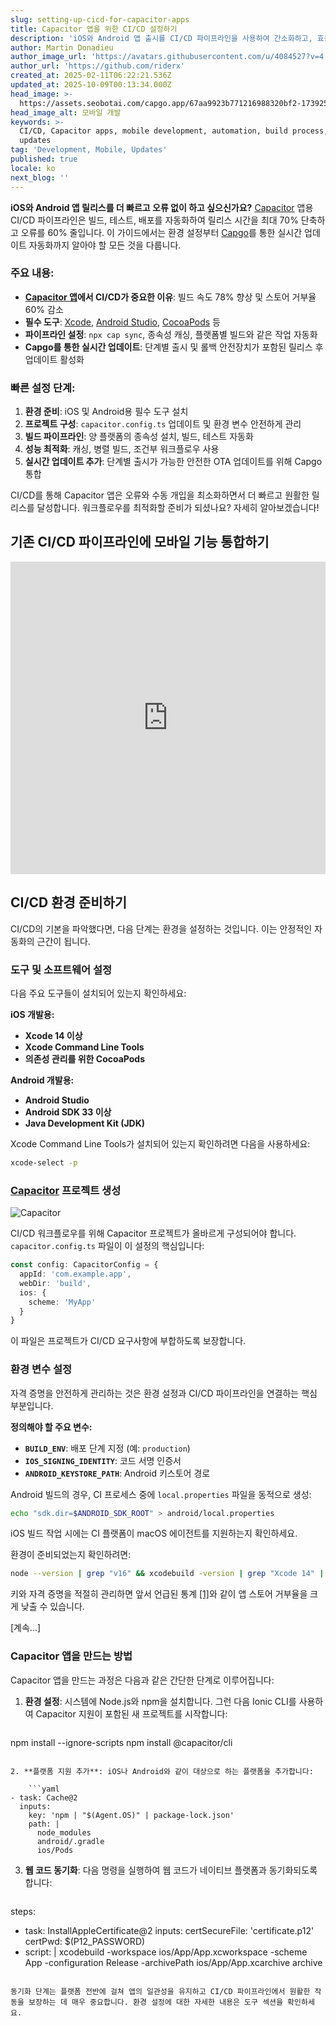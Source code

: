 ```yaml
---
slug: setting-up-cicd-for-capacitor-apps
title: Capacitor 앱을 위한 CI/CD 설정하기
description: 'iOS와 Android 앱 출시를 CI/CD 파이프라인을 사용하여 간소화하고, 효율성을 높이며 오류를 줄이는 방법을 알아보세요.'
author: Martin Donadieu
author_image_url: 'https://avatars.githubusercontent.com/u/4084527?v=4'
author_url: 'https://github.com/riderx'
created_at: 2025-02-11T06:22:21.536Z
updated_at: 2025-10-09T00:13:34.000Z
head_image: >-
  https://assets.seobotai.com/capgo.app/67aa9923b771216988320bf2-1739254956493.jpg
head_image_alt: 모바일 개발
keywords: >-
  CI/CD, Capacitor apps, mobile development, automation, build process, live
  updates
tag: 'Development, Mobile, Updates'
published: true
locale: ko
next_blog: ''
---
```

**iOS와 Android 앱 릴리스를 더 빠르고 오류 없이 하고 싶으신가요?** [Capacitor](https://capacitorjs.com/) 앱용 CI/CD 파이프라인은 빌드, 테스트, 배포를 자동화하여 릴리스 시간을 최대 70% 단축하고 오류를 60% 줄입니다. 이 가이드에서는 환경 설정부터 [Capgo](https://capgo.app/)를 통한 실시간 업데이트 자동화까지 알아야 할 모든 것을 다룹니다.

### 주요 내용:

- **[Capacitor 앱](https://capgo.app/blog/capacitor-comprehensive-guide/)에서 CI/CD가 중요한 이유**: 빌드 속도 78% 향상 및 스토어 거부율 60% 감소
- **필수 도구**: [Xcode](https://developer.apple.com/xcode/), [Android Studio](https://developer.android.com/studio), [CocoaPods](https://cocoapods.org/) 등
- **파이프라인 설정**: `npx cap sync`, 종속성 캐싱, 플랫폼별 빌드와 같은 작업 자동화
- **Capgo를 통한 실시간 업데이트**: 단계별 출시 및 롤백 안전장치가 포함된 릴리스 후 업데이트 활성화

### 빠른 설정 단계:

1. **환경 준비**: iOS 및 Android용 필수 도구 설치
2. **프로젝트 구성**: `capacitor.config.ts` 업데이트 및 환경 변수 안전하게 관리
3. **빌드 파이프라인**: 양 플랫폼의 종속성 설치, 빌드, 테스트 자동화
4. **성능 최적화**: 캐싱, 병렬 빌드, 조건부 워크플로우 사용
5. **실시간 업데이트 추가**: 단계별 출시가 가능한 안전한 OTA 업데이트를 위해 Capgo 통합

CI/CD를 통해 Capacitor 앱은 오류와 수동 개입을 최소화하면서 더 빠르고 원활한 릴리스를 달성합니다. 워크플로우를 최적화할 준비가 되셨나요? 자세히 알아보겠습니다!

## 기존 CI/CD 파이프라인에 모바일 기능 통합하기

<iframe src="https://www.youtube.com/embed/rIPnuVwvbb0" aria-label="YouTube video player" frameborder="0" allow="accelerometer; autoplay; clipboard-write; encrypted-media; gyroscope; picture-in-picture; web-share" referrerpolicy="strict-origin-when-cross-origin" style="width: 100%; height: 500px;" allowfullscreen></iframe>

## CI/CD 환경 준비하기

CI/CD의 기본을 파악했다면, 다음 단계는 환경을 설정하는 것입니다. 이는 안정적인 자동화의 근간이 됩니다.

### 도구 및 소프트웨어 설정

다음 주요 도구들이 설치되어 있는지 확인하세요:

**iOS 개발용:**

- **Xcode 14 이상**
- **Xcode Command Line Tools**
- **의존성 관리를 위한 CocoaPods**

**Android 개발용:**

- **Android Studio**
- **Android SDK 33 이상**
- **Java Development Kit (JDK)**

Xcode Command Line Tools가 설치되어 있는지 확인하려면 다음을 사용하세요:

```bash
xcode-select -p
```

### [Capacitor](https://capacitorjs.com/) 프로젝트 생성

![Capacitor](https://mars-images.imgix.net/seobot/screenshots/capacitorjs.com-4c1a6a7e452082d30f5bff9840b00b7d-2025-02-11.jpg?auto=compress)

CI/CD 워크플로우를 위해 Capacitor 프로젝트가 올바르게 구성되어야 합니다. `capacitor.config.ts` 파일이 이 설정의 핵심입니다:

```typescript
const config: CapacitorConfig = {
  appId: 'com.example.app',
  webDir: 'build',
  ios: { 
    scheme: 'MyApp'
  }
}
```

이 파일은 프로젝트가 CI/CD 요구사항에 부합하도록 보장합니다.

### 환경 변수 설정

자격 증명을 안전하게 관리하는 것은 환경 설정과 CI/CD 파이프라인을 연결하는 핵심 부분입니다.

**정의해야 할 주요 변수:**

- **`BUILD_ENV`**: 배포 단계 지정 (예: `production`)
- **`IOS_SIGNING_IDENTITY`**: 코드 서명 인증서
- **`ANDROID_KEYSTORE_PATH`**: Android 키스토어 경로

Android 빌드의 경우, CI 프로세스 중에 `local.properties` 파일을 동적으로 생성:

```bash
echo "sdk.dir=$ANDROID_SDK_ROOT" > android/local.properties
```

iOS 빌드 작업 시에는 CI 플랫폼이 macOS 에이전트를 지원하는지 확인하세요.

환경이 준비되었는지 확인하려면:

```bash
node --version | grep "v16" && xcodebuild -version | grep "Xcode 14" || exit 1
```

키와 자격 증명을 적절히 관리하면 앞서 언급된 통계 [\[1\]](https://opstree.com/blog/2023/06/27/cicd-for-mobile-app-development-using-capacitor-js-on-azure-devops/)와 같이 앱 스토어 거부율을 크게 낮출 수 있습니다.

[계속...]

### Capacitor 앱을 만드는 방법

Capacitor 앱을 만드는 과정은 다음과 같은 간단한 단계로 이루어집니다:

1. **환경 설정**: 시스템에 Node.js와 npm을 설치합니다. 그런 다음 Ionic CLI를 사용하여 Capacitor 지원이 포함된 새 프로젝트를 시작합니다:

    ```bash
npm install --ignore-scripts
npm install @capacitor/cli
```

2. **플랫폼 지원 추가**: iOS나 Android와 같이 대상으로 하는 플랫폼을 추가합니다:

    ```yaml
- task: Cache@2
  inputs:
    key: 'npm | "$(Agent.OS)" | package-lock.json'
    path: |
      node_modules
      android/.gradle
      ios/Pods
```

3. **웹 코드 동기화**: 다음 명령을 실행하여 웹 코드가 네이티브 플랫폼과 동기화되도록 합니다:

    ```yaml
steps:
  - task: InstallAppleCertificate@2
    inputs:
      certSecureFile: 'certificate.p12'
      certPwd: $(P12_PASSWORD)
  - script: |
      xcodebuild -workspace ios/App/App.xcworkspace -scheme App -configuration Release -archivePath ios/App/App.xcarchive archive
```

동기화 단계는 플랫폼 전반에 걸쳐 앱의 일관성을 유지하고 CI/CD 파이프라인에서 원활한 작동을 보장하는 데 매우 중요합니다. 환경 설정에 대한 자세한 내용은 도구 섹션을 확인하세요.
